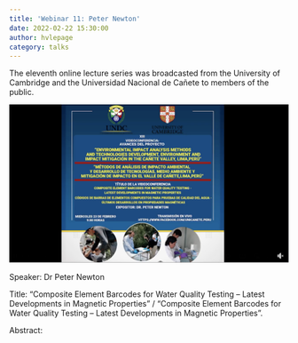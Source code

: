 ```yaml
---
title: 'Webinar 11: Peter Newton'
date: 2022-02-22 15:30:00 
author: hvlepage
category: talks
---
```


The eleventh online lecture series was broadcasted from the University of Cambridge and the Universidad Nacional de Cañete to members of the public. 

[![Online Webinar](/assets/posts/20220222-webinar.png)](https://www.facebook.com/Unicanete.peru/videos/xiii-videoconferencia-avances-del-proyecto-de-investigaci%C3%B3n-sobre-el-impacto-de-/1218927411967344)

Speaker: Dr Peter Newton

Title: “Composite Element Barcodes for Water Quality Testing – Latest Developments in Magnetic Properties” / “Composite Element Barcodes for Water Quality Testing – Latest Developments in Magnetic Properties”.

Abstract: 
